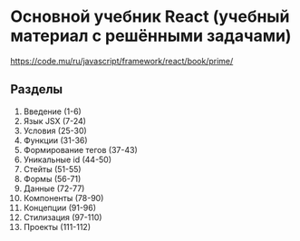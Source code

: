 # Основной учебник React (учебный материал с решёнными задачами)

https://code.mu/ru/javascript/framework/react/book/prime/

## Разделы

1. Введение (1-6)
2. Язык JSX (7-24)
3. Условия (25-30)
4. Функции (31-36)
5. Формирование тегов (37-43)
6. Уникальные id (44-50)
7. Стейты (51-55)
8. Формы (56-71)
9. Данные (72-77)
10. Компоненты (78-90)
11. Концепции (91-96)
12. Стилизация (97-110)
13. Проекты (111-112)
